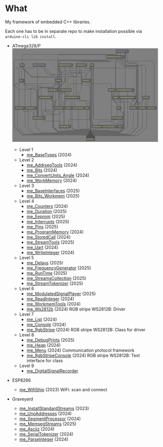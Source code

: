 # What

My framework of embedded C++ libraries.

Each one has to be in separate repo to make installation possible
via `arduino-cli lib install`.

* ATmega328/P
  ![Dependency graph][Dependency graph]
  * Level 1
    * [me_BaseTypes][me_BaseTypes] (2024)
  * Level 2
    * [me_AddrsegTools][me_AddrsegTools] (2024)
    * [me_Bits][me_Bits] (2024)
    * [me_ConvertUnits_Angle][me_ConvertUnits_Angle] (2024)
    * [me_WorkMemory][me_WorkMemory] (2024)
  * Level 3
    * [me_BaseInterfaces][me_BaseInterfaces] (2025)
    * [me_Bits_Workmem][me_Bits_Workmem] (2025)
  * Level 4
    * [me_Counters][me_Counters] (2024)
    * [me_Duration][me_Duration] (2025)
    * [me_Eeprom][me_Eeprom] (2025)
    * [me_Interrupts][me_Interrupts] (2025)
    * [me_Pins][me_Pins] (2025)
    * [me_ProgramMemory][me_ProgramMemory] (2024)
    * [me_StoredCall][me_StoredCall] (2024)
    * [me_StreamTools][me_StreamTools] (2025)
    * [me_Uart][me_Uart] (2024)
    * [me_WriteInteger][me_WriteInteger] (2024)
  * Level 5
    * [me_Delays][me_Delays] (2025)
    * [me_FrequencyGenerator][me_FrequencyGenerator] (2025)
    * [me_RunTime][me_RunTime] (2025)
    * [me_StreamsCollection][me_StreamsCollection] (2025)
    * [me_StreamTokenizer][me_StreamTokenizer] (2025)
  * Level 6
    * [me_ModulatedSignalPlayer][me_ModulatedSignalPlayer] (2025)
    * [me_ReadInteger][me_ReadInteger] (2024)
    * [me_WorkmemTools][me_WorkmemTools] (2024)
    * [me_Ws2812b][me_Ws2812b] (2024) RGB stripe WS2812B: Driver
  * Level 7
    * [me_List][me_List] (2024)
    * [me_Console][me_Console] (2024)
    * [me_RgbStripe][me_RgbStripe] (2024) RGB stripe WS2812B: Class for driver
  * Level 8
    * [me_DebugPrints][me_DebugPrints] (2025)
    * [me_Heap][me_Heap] (2024)
    * [me_Menu][me_Menu] (2024) Communication protocol framework
    * [me_RgbStripeConsole][me_RgbStripeConsole] (2024) RGB stripe WS2812B: Text interface for class
  * Level 9
    * [me_DigitalSignalRecorder][me_DigitalSignalRecorder]

* ESP8266
  * [me_WifiShip][me_WifiShip] (2023) WiFi: scan and connect

* Graveyard
  * [me_InstallStandardStreams][me_InstallStandardStreams] (2023)
  * [me_UnoAddresses][me_UnoAddresses] (2024)
  * [me_SegmentProcessor][me_SegmentProcessor] (2024)
  * [me_MemsegStreams][me_MemsegStreams] (2025)
  * [me_Asciiz][me_Asciiz] (2024)
  * [me_SerialTokenizer][me_SerialTokenizer] (2024)
  * [me_ParseInteger][me_ParseInteger] (2024)

[Dependency graph]: https://raw.githubusercontent.com/martin-eden/Embedded_Crafts/master/Parts/My%20AVR%20framework.svg

[me_BaseTypes]: https://github.com/martin-eden/Embedded-me_BaseTypes

[me_AddrsegTools]: https://github.com/martin-eden/Embedded-me_AddrsegTools
[me_Bits]: https://github.com/martin-eden/Embedded-me_Bits
[me_ConvertUnits_Angle]: https://github.com/martin-eden/Embedded-me_ConvertUnits_Angle
[me_WorkMemory]: https://github.com/martin-eden/Embedded-me_WorkMemory

[me_BaseInterfaces]: https://github.com/martin-eden/Embedded-me_BaseInterfaces
[me_Bits_Workmem]: https://github.com/martin-eden/Embedded-me_Bits_Workmem

[me_Counters]: https://github.com/martin-eden/Embedded-me_Counters
[me_Duration]: https://github.com/martin-eden/Embedded-me_Duration
[me_Eeprom]: https://github.com/martin-eden/Embedded-me_Eeprom
[me_Interrupts]: https://github.com/martin-eden/Embedded-me_Interrupts
[me_Pins]: https://github.com/martin-eden/Embedded-me_Pins
[me_ProgramMemory]: https://github.com/martin-eden/Embedded-me_ProgramMemory
[me_StoredCall]: https://github.com/martin-eden/Embedded-me_StoredCall
[me_StreamTools]: https://github.com/martin-eden/Embedded-me_StreamTools
[me_Uart]: https://github.com/martin-eden/Embedded-me_Uart
[me_WriteInteger]: https://github.com/martin-eden/Embedded-me_WriteInteger

[me_Delays]: https://github.com/martin-eden/Embedded-me_Delays
[me_FrequencyGenerator]: https://github.com/martin-eden/Embedded-me_FrequencyGenerator
[me_RunTime]: https://github.com/martin-eden/Embedded-me_RunTime
[me_StreamsCollection]: https://github.com/martin-eden/Embedded-me_StreamsCollection
[me_StreamTokenizer]: https://github.com/martin-eden/Embedded-me_StreamTokenizer

[me_ModulatedSignalPlayer]: https://github.com/martin-eden/Embedded-me_ModulatedSignalPlayer
[me_ReadInteger]: https://github.com/martin-eden/Embedded-me_ReadInteger
[me_WorkmemTools]: https://github.com/martin-eden/Embedded-me_WorkmemTools
[me_Ws2812b]: https://github.com/martin-eden/Embedded-me_Ws2812b

[me_List]: https://github.com/martin-eden/Embedded-me_List
[me_Console]: https://github.com/martin-eden/Embedded-me_Console
[me_RgbStripe]: https://github.com/martin-eden/Embedded-me_RgbStripe

[me_DebugPrints]: https://github.com/martin-eden/Embedded-me_DebugPrints
[me_Heap]: https://github.com/martin-eden/Embedded-me_Heap
[me_Menu]: https://github.com/martin-eden/Embedded-me_Menu
[me_RgbStripeConsole]: https://github.com/martin-eden/Embedded-me_RgbStripeConsole

[me_DigitalSignalRecorder]: https://github.com/martin-eden/Embedded-me_DigitalSignalRecorder

[me_WifiShip]: https://github.com/martin-eden/Embedded-me_WifiShip

[me_InstallStandardStreams]: https://github.com/martin-eden/Embedded-me_InstallStandardStreams
[me_UnoAddresses]: https://github.com/martin-eden/Embedded-me_UnoAddresses
[me_SegmentProcessor]: https://github.com/martin-eden/Embedded-me_SegmentProcessor
[me_MemsegStreams]: https://github.com/martin-eden/Embedded-me_MemsegStreams
[me_Asciiz]: https://github.com/martin-eden/Embedded-me_Asciiz
[me_SerialTokenizer]: https://github.com/martin-eden/Embedded-me_SerialTokenizer
[me_ParseInteger]: https://github.com/martin-eden/Embedded-me_ParseInteger

[me_HardwareClockScaling]: https://github.com/martin-eden/Embedded-me_HardwareClockScaling
